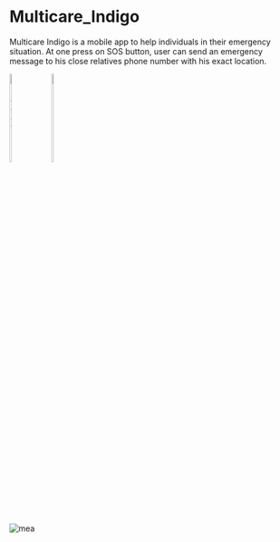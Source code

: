 # Multicare_Indigo
Multicare Indigo is a mobile app to help individuals in their emergency situation. At one press on SOS button, user can send an emergency message to his close relatives phone number with his exact location.


<div style="display: inline-block;">
    <img src="https://github.com/amina2155/Multicare_Indigo/assets/98386611/79f8597b-4fef-46b0-883d-8d00c8fc0a8d" alt="Image 1" width="20%">
</div>
<div style="display: inline-block;">
    <img src="https://github.com/amina2155/Multicare_Indigo/assets/98386611/2a86d3d8-7018-4b45-8b55-1351d347d09c" alt="Image 2" width="20%">
</div>

    
![mea](https://github.com/amina2155/Multicare_Indigo/assets/98386611/9ed5dbbd-dfc5-4b03-b4d6-a18261c1adc2)
